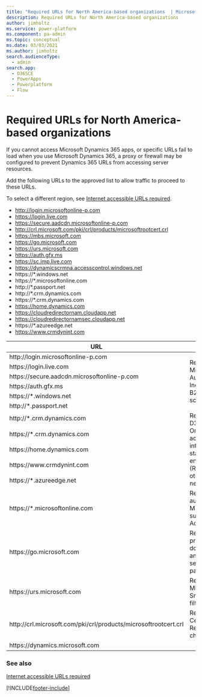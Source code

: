 ```yaml
---
title: "Required URLs for North America-based organizations  | MicrosoftDocs"
description: Required URLs for North America-based organizations
author: jimholtz
ms.service: power-platform
ms.component: pa-admin
ms.topic: conceptual
ms.date: 03/03/2021
ms.author: jimholtz
search.audienceType: 
  - admin
search.app:
  - D365CE
  - PowerApps
  - Powerplatform
  - Flow
---
```

# Required URLs for North America-based organizations 

If you cannot access Microsoft Dynamics 365 apps, or specific URLs fail to load when you use Microsoft Dynamics 365, a proxy or firewall may be configured to prevent  Dynamics 365 URLs from accessing server resources.

Add the following URLs to the approved list to allow traffic to proceed to these URLs.

To select a different region, see [Internet accessible URLs required](online-requirements.md#internet-accessible-urls-required).

- http://login.microsoftonline-p.com
- https://login.live.com
- https://secure.aadcdn.microsoftonline-p.com
- http://crl.microsoft.com/pki/crl/products/microsoftrootcert.crl
- https://mbs.microsoft.com
- https://go.microsoft.com
- https://urs.microsoft.com
- https://auth.gfx.ms
- https://sc.imp.live.com
- https://dynamicscrmna.accesscontrol.windows.net
- https://*.windows.net
- https://*.microsoftonline.com
- http://*.passport.net
- http://*.crm.dynamics.com
- https://*.crm.dynamics.com
- https://home.dynamics.com
- https://cloudredirectornam.cloudapp.net
- https://cloudredirectornamsec.cloudapp.net
- https://*.azureedge.net
- https://www.crmdynint.com

<table>
<thead>
  <tr>
    <th>URL</th>
    <th>Justification</th>
  </tr>
</thead>
<tbody>
  <tr>
    <td>http://login.microsoftonline-p.com </td>
    <td rowspan="6">Required for Microsoft Cloud Authentication. Includes B2C/Guest scenarios. </td>
  </tr>
  <tr>
    <td>https://login.live.com </td>
  </tr>
  <tr>
    <td>https://secure.aadcdn.microsoftonline-p.com    </td>
  </tr>
  <tr>
    <td>https://auth.gfx.ms  </td>
  </tr>
  <tr>
    <td>https://*.windows.net  </td>
  </tr>
  <tr>
    <td>http://*.passport.net </td>
  </tr>
  <tr>
    <td>http://*.crm.dynamics.com </td>
    <td rowspan="5">Required for D365CE / CDS Orgs/environments access. Includes integration  and static CDN content endpoints. (Replace URLs for other geos as needed)</td>
  </tr>
  <tr>
    <td>https://*.crm.dynamics.com </td>
  </tr>
  <tr>
    <td>https://home.dynamics.com </td>
  </tr>
  <tr>
    <td>https://www.crmdynint.com  </td>
  </tr>
  <tr>
    <td>https://*.azureedge.net  </td>
  </tr>
  <tr>
    <td>https://*.microsoftonline.com  </td>
    <td>Required for authentication and M365 Services such as M365 Admin Center </td>
  </tr>
  <tr>
    <td>https://go.microsoft.com  </td>
    <td>Required for product documentation and context sensitive help pages   </td>
  </tr>
  <tr>
    <td>https://urs.microsoft.com   </td>
    <td>Required for Microsoft defender SmartScreen filtering   </td>
  </tr>
  <tr>
    <td>http://crl.microsoft.com/pki/crl/products/microsoftrootcert.crl  </td>
    <td>Required for Certification Revocation List checks    </td>
  </tr>
  <tr>
    <td>https://dynamics.microsoft.com  </td>
    <td>  </td>
  </tr>
</tbody>
</table>




### See also
[Internet accessible URLs required](online-requirements.md#internet-accessible-urls-required)

[!INCLUDE[footer-include](../includes/footer-banner.md)]